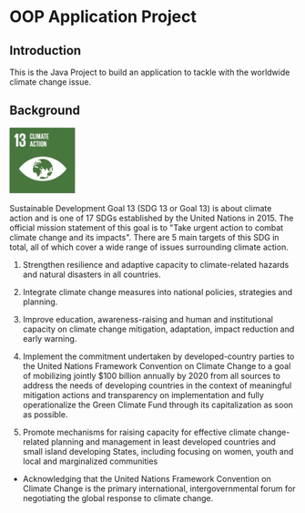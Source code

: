 # OOP Application Project

## Introduction
This is the Java Project to build an application to tackle with the worldwide climate change issue.

## Background

![SDGs 13th Goal](SDG13.jpg)

Sustainable Development Goal 13 (SDG 13 or Goal 13) is about climate action and is one of 17 SDGs established by the United Nations in 2015. The official mission statement of this goal is to "Take urgent action to combat climate change and its impacts". There are 5 main targets of this SDG in total, all of which cover a wide range of issues surrounding climate action.

1.	Strengthen resilience and adaptive capacity to climate-related hazards and natural disasters in all countries.

2.	Integrate climate change measures into national policies, strategies and planning.

3.	Improve education, awareness-raising and human and institutional capacity on climate change mitigation, adaptation, impact reduction and early warning.

4.	Implement the commitment undertaken by developed-country parties to the United Nations Framework Convention on Climate Change to a goal of mobilizing jointly
$100 billion annually by 2020 from all sources to address the needs of developing countries in the context of meaningful mitigation actions and transparency on implementation and fully operationalize the Green Climate Fund through its capitalization as soon as possible.

5.	Promote mechanisms for raising capacity for effective climate change-related planning and management in least developed countries and small island developing States, including focusing on women, youth and local and marginalized communities
* Acknowledging that the United Nations Framework Convention on Climate Change is the primary international, intergovernmental forum for negotiating the global response to climate change.
